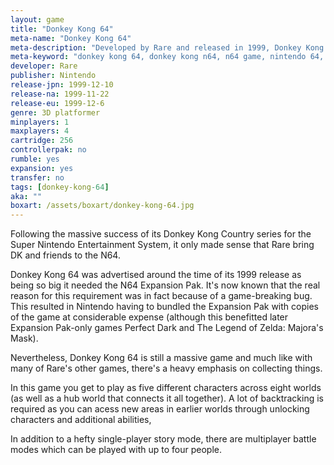 ```yaml
---
layout: game
title: "Donkey Kong 64"
meta-name: "Donkey Kong 64"
meta-description: "Developed by Rare and released in 1999, Donkey Kong 64 is a 3D platforming game for the Nintendo 64."
meta-keyword: "donkey kong 64, donkey kong n64, n64 game, nintendo 64, rare"
developer: Rare
publisher: Nintendo
release-jpn: 1999-12-10
release-na: 1999-11-22
release-eu: 1999-12-6
genre: 3D platformer
minplayers: 1
maxplayers: 4
cartridge: 256
controllerpak: no
rumble: yes
expansion: yes
transfer: no
tags: [donkey-kong-64]
aka: ""
boxart: /assets/boxart/donkey-kong-64.jpg
---
```


Following the massive success of its Donkey Kong Country series for the Super Nintendo Entertainment System, it only made sense that Rare bring DK and friends to the N64.

Donkey Kong 64 was advertised around the time of its 1999 release as being so big it needed the N64 Expansion Pak. It's now known that the real reason for this requirement was in fact because of a game-breaking bug. This resulted in Nintendo having to bundled the Expansion Pak with copies of the game at considerable expense (although this benefitted later Expansion Pak-only games Perfect Dark and The Legend of Zelda: Majora's Mask).

Nevertheless, Donkey Kong 64 is still a massive game and much like with many of Rare's other games, there's a heavy emphasis on collecting things.

In this game you get to play as five different characters across eight worlds (as well as a hub world that connects it all together). A lot of backtracking is required as you can acess new areas in earlier worlds through unlocking characters and additional abilities,

In addition to a hefty single-player story mode, there are multiplayer battle modes which can be played with up to four people.
